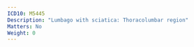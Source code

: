 ```yaml
---
ICD10: M5445
Description: "Lumbago with sciatica: Thoracolumbar region"
Matters: No
Weight: 0
---
```


